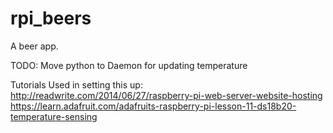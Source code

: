# rpi_beers
A beer app.


TODO:
Move python to Daemon for updating temperature

Tutorials Used in setting this up:
http://readwrite.com/2014/06/27/raspberry-pi-web-server-website-hosting
https://learn.adafruit.com/adafruits-raspberry-pi-lesson-11-ds18b20-temperature-sensing
